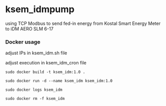 # ksem_idmpump
using TCP Modbus to send fed-in energy from Kostal Smart Energy Meter to iDM AERO SLM 6-17

### Docker usage
adjust IPs in ksem_idm.sh file

adjust execution in ksem_idm_cron file

```sudo docker build -t ksem_idm:1.0 .```

```sudo docker run -d --name ksem_idm ksem_idm:1.0```

```sudo docker logs ksem_idm```

```sudo docker rm -f ksem_idm```

